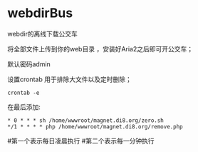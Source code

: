 # webdirBus
webdir的离线下载公交车

将全部文件上传到你的web目录 ，安装好Aria2之后即可开公交车；

默认密码admin


设置crontab 用于排除大文件以及定时删除；

```
crontab -e
```
在最后添加:
```
* 0 * * * sh /home/wwwroot/magnet.di8.org/zero.sh 
*/1 * * * * php /home/wwwroot/magnet.di8.org/remove.php
```
#第一个表示每日凌晨执行
#第二个表示每一分钟执行
